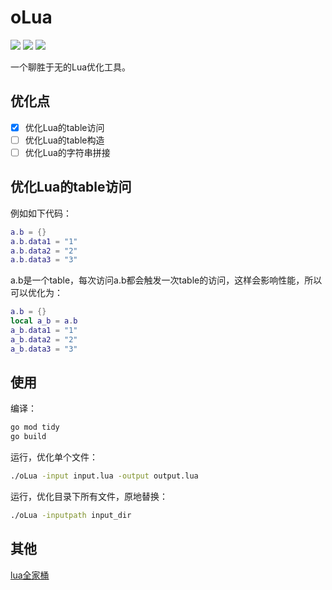 # oLua
[<img src="https://img.shields.io/github/license/esrrhs/oLua">](https://github.com/esrrhs/oLua)
[<img src="https://img.shields.io/github/languages/top/esrrhs/oLua">](https://github.com/esrrhs/oLua)
[<img src="https://img.shields.io/github/actions/workflow/status/esrrhs/oLua/go.yml?branch=master">](https://github.com/esrrhs/oLua/actions)

一个聊胜于无的Lua优化工具。

## 优化点
- [x] 优化Lua的table访问
- [ ] 优化Lua的table构造
- [ ] 优化Lua的字符串拼接

## 优化Lua的table访问
例如如下代码：
```lua
a.b = {}
a.b.data1 = "1"
a.b.data2 = "2"
a.b.data3 = "3"
```
a.b是一个table，每次访问a.b都会触发一次table的访问，这样会影响性能，所以可以优化为：
```lua
a.b = {}
local a_b = a.b
a_b.data1 = "1"
a_b.data2 = "2"
a_b.data3 = "3"
```

## 使用
编译：
```bash
go mod tidy
go build
```
运行，优化单个文件：
```bash
./oLua -input input.lua -output output.lua
```
运行，优化目录下所有文件，原地替换：
```bash
./oLua -inputpath input_dir
```

## 其他
[lua全家桶](https://github.com/esrrhs/lua-family-bucket)
